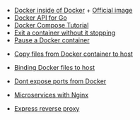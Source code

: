 -   [Docker inside of Docker](https://stackoverflow.com/questions/27879713/is-it-ok-to-run-docker-from-inside-docker) + [Official image](https://hub.docker.com/_/docker)
-   [Docker API for Go](https://docs.docker.com/engine/api/sdk/)
-   [Docker Compose Tutorial](https://www.youtube.com/watch?v=Qw9zlE3t8Ko&t=352s)
-   [Exit a container without it stopping](https://serverfault.com/questions/661909/the-right-way-to-keep-docker-container-started-when-it-used-for-periodic-tasks)
-   [Pause a Docker container](https://docs.docker.com/engine/reference/commandline/pause/)

<!-- I need some way of allowing my server to redirect to one of the docker images to get their content which is served by Nginx ? -->

-   [Copy files from Docker container to host](https://stackoverflow.com/questions/22049212/docker-copying-files-from-docker-container-to-host)
-   [Binding Docker files to host](https://www.digitalocean.com/community/tutorials/how-to-share-data-between-the-docker-container-and-the-host)
-   [Dont expose ports from Docker](https://stackoverflow.com/questions/51468830/talk-to-server-on-docker-container-with-no-exposed-ports)

-   [Microservices with Nginx](https://youtu.be/QjhJs31h_4k)
-   [Express reverse proxy](https://stackoverflow.com/questions/30800829/node-forward-path-request-to-another-server)
